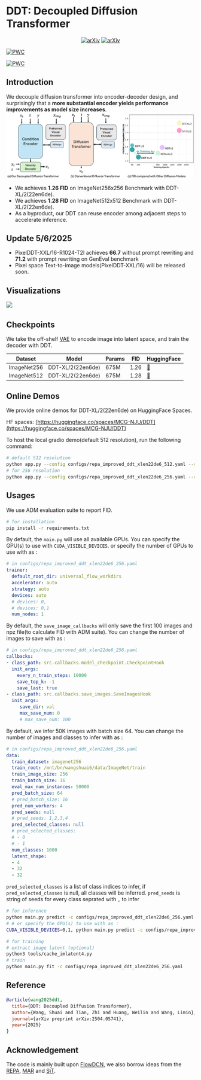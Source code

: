 # DDT: Decoupled Diffusion Transformer
<div style="text-align: center;">
  <a href="https://arxiv.org/abs/2504.05741"><img src="https://img.shields.io/badge/arXiv-2504.05741-b31b1b.svg" alt="arXiv"></a>
    <a href="https://huggingface.co/spaces/MCG-NJU/DDT"><img src="https://img.shields.io/badge/%F0%9F%A4%97%20Hugging%20Face-Online_Demo-green" alt="arXiv"></a>  
</div>

[![PWC](https://img.shields.io/endpoint.svg?url=https://paperswithcode.com/badge/ddt-decoupled-diffusion-transformer-1/image-generation-on-imagenet-512x512)](https://paperswithcode.com/sota/image-generation-on-imagenet-512x512?p=ddt-decoupled-diffusion-transformer-1)

[![PWC](https://img.shields.io/endpoint.svg?url=https://paperswithcode.com/badge/ddt-decoupled-diffusion-transformer-1/image-generation-on-imagenet-256x256)](https://paperswithcode.com/sota/image-generation-on-imagenet-256x256?p=ddt-decoupled-diffusion-transformer-1)
## Introduction
We decouple diffusion transformer into encoder-decoder design, and surprisingly that a **more substantial encoder yields performance improvements as model size increases**.
![](./figs/main.png)
* We achieves **1.26 FID** on ImageNet256x256 Benchmark with DDT-XL/2(22en6de).
* We achieves **1.28 FID** on ImageNet512x512 Benchmark with DDT-XL/2(22en6de).
* As a byproduct, our DDT can reuse encoder among adjacent steps to accelerate inference.
## Update 5/6/2025
* PixelDDT-XXL/16-R1024-T2I achieves **66.7** without prompt rewriting and **71.2** with prompt rewriting on GenEval benchmark
* Pixel space Text-to-image models(PixelDDT-XXL/16) will be released soon.
## Visualizations
![](./figs/teaser.png)
## Checkpoints
We take the off-shelf [VAE](https://huggingface.co/stabilityai/sd-vae-ft-ema) to encode image into latent space, and train the decoder with DDT.

| Dataset     | Model             | Params    | FID  | HuggingFace                                              |
|-------------|-------------------|-----------|------|----------------------------------------------------------|
| ImageNet256 | DDT-XL/2(22en6de) | 675M | 1.26 | [🤗](https://huggingface.co/MCG-NJU/DDT-XL-22en6de-R256) |
| ImageNet512 | DDT-XL/2(22en6de) | 675M | 1.28 | [🤗](https://huggingface.co/MCG-NJU/DDT-XL-22en6de-R512) |
## Online Demos
We provide online demos for DDT-XL/2(22en6de) on HuggingFace Spaces.

HF spaces: [https://huggingface.co/spaces/MCG-NJU/DDT](https://huggingface.co/spaces/MCG-NJU/DDT)

To host the local gradio demo(default 512 resolution), run the following command:
```bash
# default 512 resolution
python app.py --config configs/repa_improved_ddt_xlen22de6_512.yaml --resolution 512 --ckpt_path=XXX512.ckpt
# for 256 resolution 
python app.py --config configs/repa_improved_ddt_xlen22de6_256.yaml --resolution 256 --ckpt_path=XXX256.ckpt
```

## Usages
We use ADM evaluation suite to report FID.
```bash
# for installation
pip install -r requirements.txt
```
By default, the `main.py` will use all available GPUs. You can specify the GPU(s) to use with `CUDA_VISIBLE_DEVICES`.
or specify the number of GPUs to use with as :
```yaml
# in configs/repa_improved_ddt_xlen22de6_256.yaml
trainer:
  default_root_dir: universal_flow_workdirs
  accelerator: auto
  strategy: auto
  devices: auto
  # devices: 0,
  # devices: 0,1
  num_nodes: 1
```
By default, the `save_image_callbacks` will only save the first 100 images and npz file(to calculate FID with ADM suite). You can change the number of images to save with as :  
```yaml
# in configs/repa_improved_ddt_xlen22de6_256.yaml
callbacks:
- class_path: src.callbacks.model_checkpoint.CheckpointHook
  init_args:
    every_n_train_steps: 10000
    save_top_k: -1
    save_last: true
- class_path: src.callbacks.save_images.SaveImagesHook
  init_args:
     save_dir: val
     max_save_num: 0
     # max_save_num: 100
```
By default, we infer 50K images with batch size 64. You can change the number of images and classes to infer with as :
```yaml
# in configs/repa_improved_ddt_xlen22de6_256.yaml
data:
  train_dataset: imagenet256
  train_root: /mnt/bn/wangshuai6/data/ImageNet/train
  train_image_size: 256
  train_batch_size: 16
  eval_max_num_instances: 50000
  pred_batch_size: 64
  # pred_batch_size: 16
  pred_num_workers: 4
  pred_seeds: null
  # pred_seeds: 1,2,3,4
  pred_selected_classes: null
  # pred_selected_classes:
  # - 0
  # - 1
  num_classes: 1000
  latent_shape:
  - 4
  - 32
  - 32
```
`pred_selected_classes` is a list of class indices to infer, if `pred_selected_classes` is null, all classes will be inferred.
`pred_seeds` is string of seeds for every class seprated with `,` to infer
```bash
# for inference
python main.py predict -c configs/repa_improved_ddt_xlen22de6_256.yaml --ckpt_path=XXX.ckpt
# # or specify the GPU(s) to use with as :
CUDA_VISIBLE_DEVICES=0,1, python main.py predict -c configs/repa_improved_ddt_xlen22de6_256.yaml --ckpt_path=XXX.ckpt
```

```bash
# for training
# extract image latent (optional)
python3 tools/cache_imlatent4.py
# train
python main.py fit -c configs/repa_improved_ddt_xlen22de6_256.yaml
```


## Reference
```bibtex
@article{wang2025ddt,
  title={DDT: Decoupled Diffusion Transformer},
  author={Wang, Shuai and Tian, Zhi and Huang, Weilin and Wang, Limin},
  journal={arXiv preprint arXiv:2504.05741},
  year={2025}
}
```

## Acknowledgement
The code is mainly built upon [FlowDCN](https://github.com/MCG-NJU/FlowDCN), we also borrow ideas from the [REPA](https://github.com/sihyun-yu/REPA), [MAR](https://github.com/LTH14/mar) and [SiT](https://github.com/willisma/SiT).
